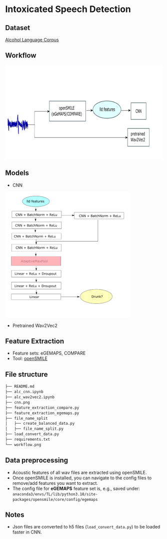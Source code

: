 # Intoxicated Speech Detection
## Dataset
[Alcohol Language Corpus](https://www.en.phonetik.uni-muenchen.de/research/completed_projects/alc.html)
## Workflow
<img src="workflow.png" width="700" height="300" />

## Models
- CNN
  
<img src="cnn.png" width="400" height="400" />

- Pretrained Wav2Vec2
## Feature Extraction
- Feature sets: eGEMAPS, COMPARE
- Tool: [openSMILE](https://www.audeering.com/research/opensmile/)
## File structure
```bash
├── README.md
├── alc_cnn.ipynb
├── alc_wav2vec2.ipynb
├── cnn.png
├── feature_extraction_compare.py
├── feature_extraction_egemaps.py
├── file_name_split
│   ├── create_balanced_data.py
│   ├── file_name_split.py
├── load_convert_data.py
├── requirements.txt
└── workflow.png

```
## Data preprocessing
- Acoustic features of all wav files are extracted using openSMILE.
- Once openSMILE is installed, you can navigate to the config files to remove/add features you want to extract.
- The config file for **eGEMAPS** feature set is, e.g., saved under: `anaconda3/envs/TL/lib/python3.10/site-packages/opensmile/core/config/egemaps`
## Notes
- Json files are converted to h5 files (`load_convert_data.py`) to be loaded faster in CNN.
